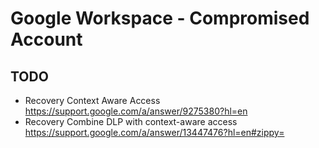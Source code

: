 # Google Workspace - Compromised Account

## TODO
- Recovery Context Aware Access https://support.google.com/a/answer/9275380?hl=en
- Recovery Combine DLP with context-aware access https://support.google.com/a/answer/13447476?hl=en#zippy=